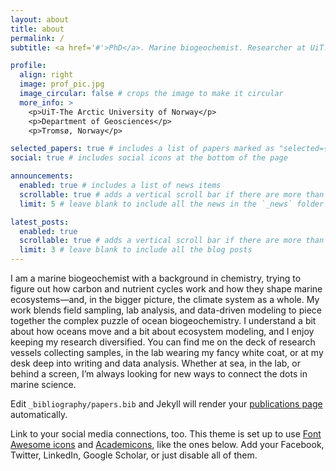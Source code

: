 ```yaml
---
layout: about
title: about
permalink: /
subtitle: <a href='#'>PhD</a>. Marine biogeochemist. Researcher at UiT.

profile:
  align: right
  image: prof_pic.jpg
  image_circular: false # crops the image to make it circular
  more_info: >
    <p>UiT-The Arctic University of Norway</p>
    <p>Department of Geosciences</p>
    <p>Tromsø, Norway</p>

selected_papers: true # includes a list of papers marked as "selected={true}"
social: true # includes social icons at the bottom of the page

announcements:
  enabled: true # includes a list of news items
  scrollable: true # adds a vertical scroll bar if there are more than 3 news items
  limit: 5 # leave blank to include all the news in the `_news` folder

latest_posts:
  enabled: true
  scrollable: true # adds a vertical scroll bar if there are more than 3 new posts items
  limit: 3 # leave blank to include all the blog posts
---
```

I am a marine biogeochemist with a background in chemistry, trying to figure out how carbon and nutrient cycles work and how they shape marine ecosystems—and, in the bigger picture, the climate system as a whole. My work blends field sampling, lab analysis, and data-driven modeling to piece together the complex puzzle of ocean biogeochemistry. I understand a bit about how oceans move and a bit about ecosystem modeling, and I enjoy keeping my research diversified. You can find me on the deck of research vessels collecting samples, in the lab wearing my fancy white coat, or at my desk deep into writing and data analysis. Whether at sea, in the lab, or behind a screen, I’m always looking for new ways to connect the dots in marine science.

Edit `_bibliography/papers.bib` and Jekyll will render your [publications page](/al-folio/publications/) automatically.

Link to your social media connections, too. This theme is set up to use [Font Awesome icons](https://fontawesome.com/) and [Academicons](https://jpswalsh.github.io/academicons/), like the ones below. Add your Facebook, Twitter, LinkedIn, Google Scholar, or just disable all of them.
